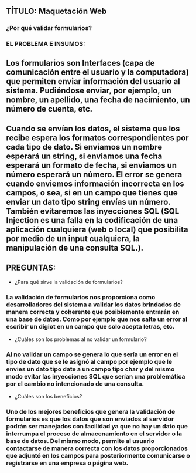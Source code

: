 
## TÍTULO: Maquetación Web
### ¿Por qué validar formularios? 
### EL PROBLEMA E INSUMOS: 
## Los formularios son Interfaces (capa de comunicación entre el usuario y la computadora) que permiten enviar información del usuario al sistema. Pudiéndose enviar, por ejemplo, un nombre, un apellido, una fecha de nacimiento, un número de cuenta, etc.
## Cuando se envían los datos, el sistema que los recibe espera los formatos correspondientes por cada tipo de dato. Si enviamos un nombre esperará un string, si enviamos una fecha esperará un formato de fecha, si enviamos un número esperará un número. El error se genera cuando enviemos información incorrecta en los campos, o sea, si en un campo que tienes que enviar un dato tipo string envías un número. También evitaremos las inyecciones SQL (SQL Injection es una falla en la codificación de una aplicación cualquiera (web o local) que posibilita por medio de un input cualquiera, la manipulación de una consulta SQL.).
## PREGUNTAS:
-	¿Para qué sirve la validación de formularios?

### La validación de formularios nos proporciona como desarrolladores del sistema a validar los datos brindados de manera correcta y coherente que posiblemente entrarán en una base de datos. Como por ejemplo que nos salte un error al escribir un dígiot en un campo que solo acepta letras, etc. 

-	¿Cuáles son los problemas al no validar un formulario?

### Al no validar un campo se genera lo que sería un error en el tipo de dato que se le asignó al campo por ejemplo que le envies un dato tipo date a un campo tipo char y del mismo modo evitar las inyecciones SQL que serían una problemática por el cambio no intencionado de una consulta.

-	¿Cuáles son los beneficios?

### Uno de los mejores beneficios que genera la validación de formularios es que los datos que son enviados al servidor podrán ser manejados con facilidad ya que no hay un dato que interrumpa el proceso de almacenamiento en el servidor o la base de datos. Del mismo modo, permite al usuario contactarse de manera correcta con los datos proporcionados que adjuntó en los campos para posteriormente comunicarse o registrarse en una empresa o página web.